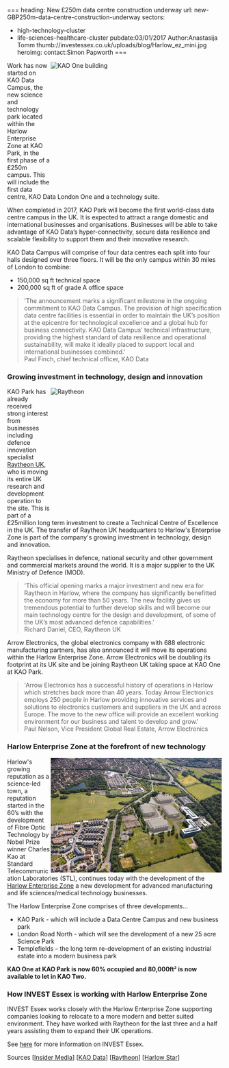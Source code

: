 ===
heading: New £250m data centre construction underway
url: new-GBP250m-data-centre-construction-underway
sectors:
  - high-technology-cluster
  - life-sciences-healthcare-cluster 
pubdate:03/01/2017
Author:Anastasija Tomm
thumb://investessex.co.uk/uploads/blog/Harlow_ez_mini.jpg
heroimg:
contact:Simon Papworth
===
<p><img alt='KAO One building' src='http://www.investessex.co.uk/uploads/about/Raytheon_approved_DSC_6775d_700.jpg' style='width: 400px; height: 300px; margin-left: 2px; margin-right: 2px; float: right;'/>Work has now started on KAO Data Campus, the new science and technology park located within the Harlow Enterprise Zone at KAO Park, in the first phase of a £250m campus. This will include the first data centre, KAO Data London One and a technology suite.</p><p>When completed in 2017, KAO Park will become the first world-class data centre campus in the UK. It is expected to attract a range domestic and international businesses and organisations. Businesses will be able to take advantage of KAO Data’s hyper-connectivity, secure data resilience and scalable flexibility to support them and their innovative research.</p><p>KAO Data Campus will comprise of four data centres each split into four halls designed over three floors. It will be the only campus within 30 miles of London to combine:</p><ul><li>150,000 sq ft technical space</li><li>200,000 sq ft of grade A office space</li></ul><blockquote><p>'The announcement marks a significant milestone in the ongoing commitment to KAO Data Campus. The provision of high specification data centre facilities is essential in order to maintain the UK’s position at the epicentre for technological excellence and a global hub for business connectivity. KAO Data Campus’ technical infrastructure, providing the highest standard of data resilience and operational sustainability, will make it ideally placed to support local and international businesses combined.'<br/>Paul Finch, chief technical officer, KAO Data</p></blockquote><h3>Growing investment in technology, design and innovation</h3><p><img alt='Raytheon ' src='http://www.investessex.co.uk/uploads/about/Raytheon_approved_IMG_8752_DxO_400.jpg' style='width: 400px; height: 299px; margin-left: 2px; margin-right: 2px; float: right;'/>KAO Park has already received strong interest from businesses including defence innovation specialist <a href='http://investessex.co.uk/studies/case-studies/raytheon-company' target='_blank'>Raytheon UK</a>, who is moving its entire UK research and development operation to the site. This is part of a £25million long term investment to create a Technical Centre of Excellence in the UK. The transfer of Raytheon UK headquarters to Harlow's Enterprise Zone is part of the company's growing investment in technology, design and innovation.</p><p>Raytheon specialises in defence, national security and other government and commercial markets around the world. It is a major supplier to the UK Ministry of Defence (MOD).</p><blockquote><p>'This official opening marks a major investment and new era for Raytheon in Harlow, where the company has significantly benefitted the economy for more than 50 years. The new facility gives us tremendous potential to further develop skills and will become our main technology centre for the design and development, of some of the UK’s most advanced defence capabilities.'<br/>Richard Daniel, CEO, Raytheon UK</p></blockquote><p>Arrow Electronics, the global electronics company with 688 electronic manufacturing partners, has also announced it will move its operations within the Harlow Enterprise Zone. Arrow Electronics will be doubling its footprint at its UK site and be joining Raytheon UK taking space at KAO One at KAO Park.</p><blockquote><p>'Arrow Electronics has a successful history of operations in Harlow which stretches back more than 40 years. Today Arrow Electronics employs 250 people in Harlow providing innovative services and solutions to electronics customers and suppliers in the UK and across Europe. The move to the new office will provide an excellent working environment for our business and talent to develop and grow.'<br/>Paul Nelson, Vice President Global Real Estate, Arrow Electronics</p></blockquote><h3>Harlow Enterprise Zone at the forefront of new technology</h3><p><img alt='Harlow Enterprise Zone' src='../uploads/blog/Harlow_ez_400.jpg' style='width: 400px; height: 267px; margin-left: 2px; margin-right: 2px; float: right;'/>Harlow's growing reputation as a science-led town, a reputation started in the 60’s with the development of Fibre Optic Technology by Nobel Prize winner Charles Kao at Standard Telecommunication Laboratories (STL), continues today with the development of the <a href='http://investessex.co.uk/studies/place-studies/harlow-enterprise-zone' target='_blank'>Harlow Enterprise Zone</a> a new development for advanced manufacturing and life sciences/medical technology businesses.</p><p>The Harlow Enterprise Zone comprises of three developments…</p><ul><li>KAO Park - which will include a Data Centre Campus and new business park</li><li>London Road North - which will see the development of a new 25 acre Science Park</li><li>Templefields – the long term re-development of an existing industrial estate into a modern business park</li></ul><p><strong>KAO One at KAO Park is now 60% occupied and 80,000ft² is now available to let in KAO Two.</strong></p><h3>How INVEST Essex is working with Harlow Enterprise Zone</h3><p>INVEST Essex works closely with the Harlow Enterprise Zone supporting companies looking to relocate to a more modern and better suited environment. They have worked with Raytheon for the last three and a half years assisting them to expand their UK operations.</p><p>See <a href='../index.html' target='_blank'>here</a> for more information on INVEST Essex.</p><p>Sources [<a href='https://www.insidermedia.com/insider/central-and-east/step-forward-for-data-centre-campus?utm_source=central_east_england_newsletter&amp;utm_campaign=central_east_england_news_tracker&amp;utm_medium=property_article' target='_blank'>Insider Media</a>] [<a href='http://kaodata.com/jca-engineering-appointed/' target='_blank'>KAO Data</a>] [<a href='http://www.raytheon.co.uk/news/feature/kao_park.html' target='_blank'>Raytheon</a>] [<a href='http://www.harlowstar.co.uk/international-firms-raytheon-arrow-harlow/story-27882538-detail/story.html' target='_blank'>Harlow Star</a>]</p>
